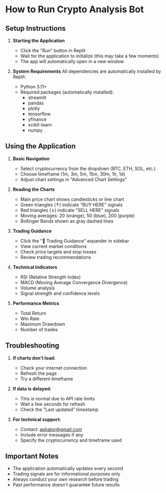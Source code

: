 # How to Run Crypto Analysis Bot

## Setup Instructions

1. **Starting the Application**
   - Click the "Run" button in Replit
   - Wait for the application to initialize (this may take a few moments)
   - The app will automatically open in a new window

2. **System Requirements**
   All dependencies are automatically installed by Replit:
   - Python 3.11+
   - Required packages (automatically installed):
     - streamlit
     - pandas
     - plotly
     - tensorflow
     - yfinance
     - scikit-learn
     - numpy

## Using the Application

1. **Basic Navigation**
   - Select cryptocurrency from the dropdown (BTC, ETH, SOL, etc.)
   - Choose timeframe (1m, 3m, 5m, 15m, 30m, 1h, 1d)
   - Adjust chart settings in "Advanced Chart Settings"

2. **Reading the Charts**
   - Main price chart shows candlesticks or line chart
   - Green triangles (↑) indicate "BUY HERE" signals
   - Red triangles (↓) indicate "SELL HERE" signals
   - Moving averages: 20 (orange), 50 (blue), 200 (purple)
   - Bollinger Bands shown as gray dashed lines

3. **Trading Guidance**
   - Click the "🎯 Trading Guidance" expander in sidebar
   - View current market conditions
   - Check price targets and stop losses
   - Review trading recommendations

4. **Technical Indicators**
   - RSI (Relative Strength Index)
   - MACD (Moving Average Convergence Divergence)
   - Volume analysis
   - Signal strength and confidence levels

5. **Performance Metrics**
   - Total Return
   - Win Rate
   - Maximum Drawdown
   - Number of trades

## Troubleshooting

1. **If charts don't load:**
   - Check your internet connection
   - Refresh the page
   - Try a different timeframe

2. **If data is delayed:**
   - This is normal due to API rate limits
   - Wait a few seconds for refresh
   - Check the "Last updated" timestamp

3. **For technical support:**
   - Contact: aphator@gmail.com
   - Include error messages if any
   - Specify the cryptocurrency and timeframe used

## Important Notes

- The application automatically updates every second
- Trading signals are for informational purposes only
- Always conduct your own research before trading
- Past performance doesn't guarantee future results
